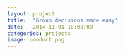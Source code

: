 ```yaml
---
layout: project
title:  "Group decisions made easy"
date:   2014-11-01 18:08:09
categories: projects
image: conduct.png
---
```

